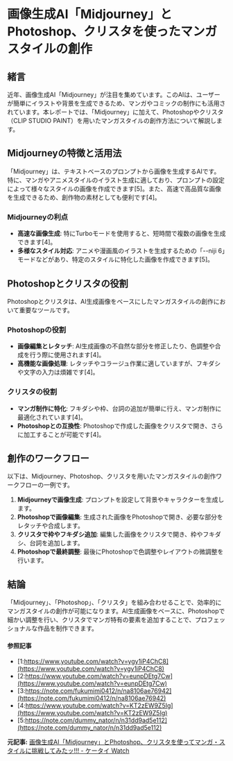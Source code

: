 # 画像生成AI「Midjourney」とPhotoshop、クリスタを使ったマンガスタイルの創作

## 緒言

近年、画像生成AI「Midjourney」が注目を集めています。このAIは、ユーザーが簡単にイラストや背景を生成できるため、マンガやコミックの制作にも活用されています。本レポートでは、「Midjourney」に加えて、Photoshopやクリスタ（CLIP STUDIO PAINT）を用いたマンガスタイルの創作方法について解説します。

## Midjourneyの特徴と活用法

「Midjourney」は、テキストベースのプロンプトから画像を生成するAIです。特に、マンガやアニメスタイルのイラスト生成に適しており、プロンプトの設定によって様々なスタイルの画像を作成できます[5]。また、高速で高品質な画像を生成できるため、創作物の素材としても便利です[4]。

### Midjourneyの利点

- **高速な画像生成**: 特にTurboモードを使用すると、短時間で複数の画像を生成できます[4]。
- **多様なスタイル対応**: アニメや漫画風のイラストを生成するための「--niji 6」モードなどがあり、特定のスタイルに特化した画像を作成できます[5]。

## Photoshopとクリスタの役割

Photoshopとクリスタは、AI生成画像をベースにしたマンガスタイルの創作において重要なツールです。

### Photoshopの役割

- **画像編集とレタッチ**: AI生成画像の不自然な部分を修正したり、色調整や合成を行う際に使用されます[4]。
- **高機能な画像処理**: レタッチやコラージュ作業に適していますが、フキダシや文字の入力は煩雑です[4]。

### クリスタの役割

- **マンガ制作に特化**: フキダシや枠、台詞の追加が簡単に行え、マンガ制作に最適化されています[4]。
- **Photoshopとの互換性**: Photoshopで作成した画像をクリスタで開き、さらに加工することが可能です[4]。

## 創作のワークフロー

以下は、Midjourney、Photoshop、クリスタを用いたマンガスタイルの創作ワークフローの一例です。

1. **Midjourneyで画像生成**: プロンプトを設定して背景やキャラクターを生成します。
2. **Photoshopで画像編集**: 生成された画像をPhotoshopで開き、必要な部分をレタッチや合成します。
3. **クリスタで枠やフキダシ追加**: 編集した画像をクリスタで開き、枠やフキダシ、台詞を追加します。
4. **Photoshopで最終調整**: 最後にPhotoshopで色調整やレイアウトの微調整を行います。

## 結論

「Midjourney」、「Photoshop」、「クリスタ」を組み合わせることで、効率的にマンガスタイルの創作が可能になります。AI生成画像をベースに、Photoshopで細かい調整を行い、クリスタでマンガ特有の要素を追加することで、プロフェッショナルな作品を制作できます。

#### 参照記事
- [1:https://www.youtube.com/watch?v=ygy1iP4ChC8](https://www.youtube.com/watch?v=ygy1iP4ChC8)
- [2:https://www.youtube.com/watch?v=eunpDEtg7Cw](https://www.youtube.com/watch?v=eunpDEtg7Cw)
- [3:https://note.com/fukumimi0412/n/na8106ae76942](https://note.com/fukumimi0412/n/na8106ae76942)
- [4:https://www.youtube.com/watch?v=KT2zEW9Z5Ig](https://www.youtube.com/watch?v=KT2zEW9Z5Ig)
- [5:https://note.com/dummy_nator/n/n31dd9ad5e112](https://note.com/dummy_nator/n/n31dd9ad5e112)


**元記事:** [画像生成AI「Midjourney」とPhotoshop、クリスタを使ってマンガ・スタイルに挑戦してみたッ!!! - ケータイ Watch](https://k-tai.watch.impress.co.jp/docs/column/stapa/1666676.html)